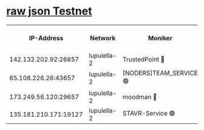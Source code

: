 [raw json Testnet](https://rpc-check.jaclalt.stavr.tech/jaclalt/rpc-jaclalt-result.json)
=

<table><tr><th>IP-Address</th><th>Network</th><th>Moniker</th><th>Latest Block Height</th><th>Earliest Block Height</th><th>Catching Up</th><th>Tx Index</th><th>Voting Power</th><th>Scan Time</th></tr><tr><td>142.132.202.92:26857</td><td>lupulella-2</td><td>TrustedPoint 🔴</td><td>7284120</td><td>6282001</td><td>False</td><td>off</td><td>400065</td><td>2024-03-26T11:42:17.917398399UTC</td></tr><tr><td>65.108.226.26:43657</td><td>lupulella-2</td><td>[NODERS]TEAM_SERVICE 🟢</td><td>7284120</td><td>6282001</td><td>False</td><td>on</td><td>0</td><td>2024-03-26T11:42:18.247718809UTC</td></tr><tr><td>173.249.56.120:29657</td><td>lupulella-2</td><td>moodman 🔴</td><td>7284120</td><td>7184120</td><td>False</td><td>off</td><td>1075134</td><td>2024-03-26T11:42:17.695287171UTC</td></tr><tr><td>135.181.210.171:19127</td><td>lupulella-2</td><td>STAVR-Service 🟢</td><td>7284119</td><td>7282601</td><td>False</td><td>on</td><td>0</td><td>2024-03-26T11:42:11.213019063UTC</td></tr></table>
